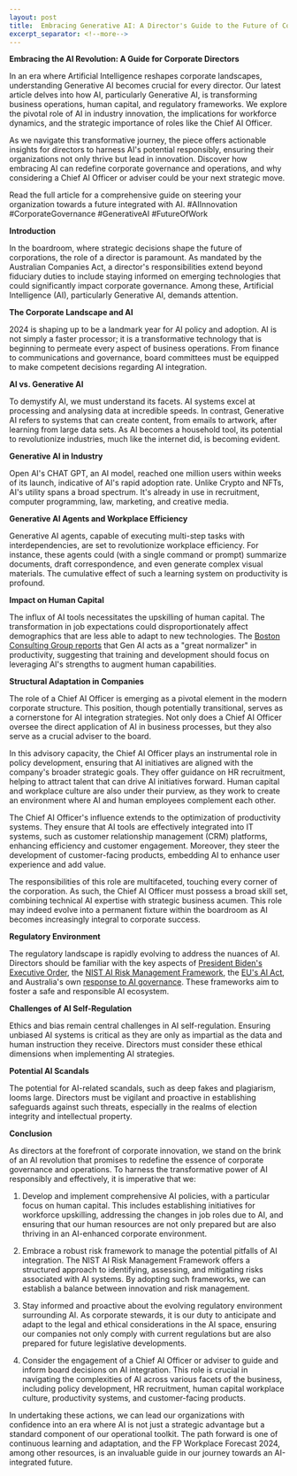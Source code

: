 ```yaml
---
layout: post
title:  Embracing Generative AI: A Director's Guide to the Future of Corporate Governance
excerpt_separator: <!--more-->
---
```


**Embracing the AI Revolution: A Guide for Corporate Directors**

In an era where Artificial Intelligence reshapes corporate landscapes, understanding Generative AI becomes crucial for every director. Our latest article delves into how AI, particularly Generative AI, is transforming business operations, human capital, and regulatory frameworks. We explore the pivotal role of AI in industry innovation, the implications for workforce dynamics, and the strategic importance of roles like the Chief AI Officer.

As we navigate this transformative journey, the piece offers actionable insights for directors to harness AI's potential responsibly, ensuring their organizations not only thrive but lead in innovation. Discover how embracing AI can redefine corporate governance and operations, and why considering a Chief AI Officer or adviser could be your next strategic move.

Read the full article for a comprehensive guide on steering your organization towards a future integrated with AI. #AIInnovation #CorporateGovernance #GenerativeAI #FutureOfWork

<!--more-->

**Introduction**

In the boardroom, where strategic decisions shape the future of corporations, the role of a director is paramount. As mandated by the Australian Companies Act, a director's responsibilities extend beyond fiduciary duties to include staying informed on emerging technologies that could significantly impact corporate governance. Among these, Artificial Intelligence (AI), particularly Generative AI, demands attention.

**The Corporate Landscape and AI**

2024 is shaping up to be a landmark year for AI policy and adoption. AI is not simply a faster processor; it is a transformative technology that is beginning to permeate every aspect of business operations. From finance to communications and governance, board committees must be equipped to make competent decisions regarding AI integration.

**AI vs. Generative AI**

To demystify AI, we must understand its facets. AI systems excel at processing and analysing data at incredible speeds. In contrast, Generative AI refers to systems that can create content, from emails to artwork, after learning from large data sets. As AI becomes a household tool, its potential to revolutionize industries, much like the internet did, is becoming evident.

**Generative AI in Industry**

Open AI's CHAT GPT, an AI model, reached one million users within weeks of its launch, indicative of AI's rapid adoption rate. Unlike Crypto and NFTs, AI's utility spans a broad spectrum. It's already in use in recruitment, computer programming, law, marketing, and creative media. 

**Generative AI Agents and Workplace Efficiency**

Generative AI agents, capable of executing multi-step tasks with interdependencies, are set to revolutionize workplace efficiency. For instance, these agents could (with a single command or prompt) summarize documents, draft correspondence, and even generate complex visual materials. The cumulative effect of such a learning system on productivity is profound.

**Impact on Human Capital**

The influx of AI tools necessitates the upskilling of human capital. The transformation in job expectations could disproportionately affect demographics that are less able to adapt to new technologies. The [Boston Consulting Group reports](https://www.bcg.com/publications/2023/what-people-are-saying-about-ai-at-work) that Gen AI acts as a "great normalizer" in productivity, suggesting that training and development should focus on leveraging AI's strengths to augment human capabilities.

**Structural Adaptation in Companies**

The role of a Chief AI Officer is emerging as a pivotal element in the modern corporate structure. This position, though potentially transitional, serves as a cornerstone for AI integration strategies. Not only does a Chief AI Officer oversee the direct application of AI in business processes, but they also serve as a crucial adviser to the board.

In this advisory capacity, the Chief AI Officer plays an instrumental role in policy development, ensuring that AI initiatives are aligned with the company's broader strategic goals. They offer guidance on HR recruitment, helping to attract talent that can drive AI initiatives forward. Human capital and workplace culture are also under their purview, as they work to create an environment where AI and human employees complement each other.

The Chief AI Officer's influence extends to the optimization of productivity systems. They ensure that AI tools are effectively integrated into IT systems, such as customer relationship management (CRM) platforms, enhancing efficiency and customer engagement. Moreover, they steer the development of customer-facing products, embedding AI to enhance user experience and add value.

The responsibilities of this role are multifaceted, touching every corner of the corporation. As such, the Chief AI Officer must possess a broad skill set, combining technical AI expertise with strategic business acumen. This role may indeed evolve into a permanent fixture within the boardroom as AI becomes increasingly integral to corporate success.

**Regulatory Environment**

The regulatory landscape is rapidly evolving to address the nuances of AI. Directors should be familiar with the key aspects of [President Biden's Executive Order](https://www.whitehouse.gov/briefing-room/presidential-actions/2023/10/30/executive-order-on-the-safe-secure-and-trustworthy-development-and-use-of-artificial-intelligence/), the [NIST AI Risk Management Framework](https://www.nist.gov/itl/ai-risk-management-framework), the [EU's AI Act](https://www.europarl.europa.eu/topics/en/article/20230601STO93804/eu-ai-act-first-regulation-on-artificial-intelligence), and Australia's own [response to AI governance](https://www.industry.gov.au/news/australian-governments-interim-response-safe-and-responsible-ai-consultation). These frameworks aim to foster a safe and responsible AI ecosystem.

**Challenges of AI Self-Regulation**

Ethics and bias remain central challenges in AI self-regulation. Ensuring unbiased AI systems is critical as they are only as impartial as the data and human instruction they receive. Directors must consider these ethical dimensions when implementing AI strategies.

**Potential AI Scandals**

The potential for AI-related scandals, such as deep fakes and plagiarism, looms large. Directors must be vigilant and proactive in establishing safeguards against such threats, especially in the realms of election integrity and intellectual property.

**Conclusion**

As directors at the forefront of corporate innovation, we stand on the brink of an AI revolution that promises to redefine the essence of corporate governance and operations. To harness the transformative power of AI responsibly and effectively, it is imperative that we:

1. Develop and implement comprehensive AI policies, with a particular focus on human capital. This includes establishing initiatives for workforce upskilling, addressing the changes in job roles due to AI, and ensuring that our human resources are not only prepared but are also thriving in an AI-enhanced corporate environment.

2. Embrace a robust risk framework to manage the potential pitfalls of AI integration. The NIST AI Risk Management Framework offers a structured approach to identifying, assessing, and mitigating risks associated with AI systems. By adopting such frameworks, we can establish a balance between innovation and risk management.

3. Stay informed and proactive about the evolving regulatory environment surrounding AI. As corporate stewards, it is our duty to anticipate and adapt to the legal and ethical considerations in the AI space, ensuring our companies not only comply with current regulations but are also prepared for future legislative developments.

4. Consider the engagement of a Chief AI Officer or adviser to guide and inform board decisions on AI integration. This role is crucial in navigating the complexities of AI across various facets of the business, including policy development, HR recruitment, human capital workplace culture, productivity systems, and customer-facing products. 

In undertaking these actions, we can lead our organizations with confidence into an era where AI is not just a strategic advantage but a standard component of our operational toolkit. The path forward is one of continuous learning and adaptation, and the FP Workplace Forecast 2024, among other resources, is an invaluable guide in our journey towards an AI-integrated future.




